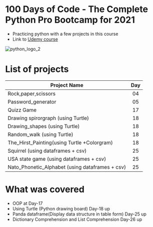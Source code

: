# 100 Days of Code - The Complete Python Pro Bootcamp for 2021
- Practicing python with a  few projects in this course
- Link to [Udemy course]

![python_logo_2](https://user-images.githubusercontent.com/50704452/101151238-0710cd00-362a-11eb-892b-d893ae4ba792.png)
# List of projects
| Project Name        | Day          |
| ------------- |:-------------:|
| Rock,paper,scissors   | 04|
| Password_generator    | 05|
| Quizz Game    | 17|
| Drawing spirorgraph (using Turtle)| 18|
| Drawing_shapes (using Turtle)| 18|
| Random_walk (using Turtle)| 18|
| The_Hirst_Painting(using Turtle +Colorgram)   | 18|
| Squirrel (using dataframes + csv)    | 25|
| USA state game (using dataframes + csv)    | 25|
| Nato_Phonetic_Alphabet (using dataframes + csv)    | 25|



# What was covered
- OOP at Day-17
- Using Turtle (Python drawing board) Day-18 up
- Panda dataframe(Display data structure in table form) Day-25 up
- Dictionary Comprehension and List Comprehension Day-26 up

[Udemy course]: https://www.udemy.com/course/100-days-of-code/


